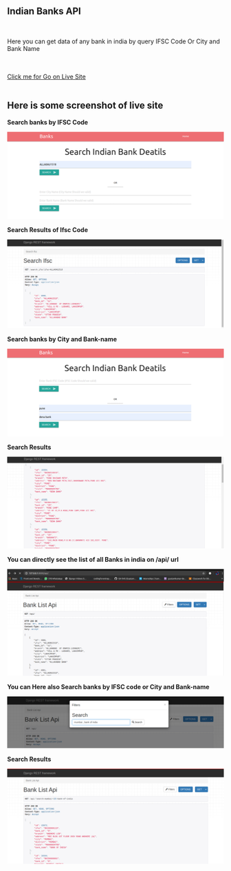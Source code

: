 <h2>Indian Banks API</h2><br>
<p>Here you can get data of any bank in india by query IFSC Code Or City and Bank Name</p><br><br>
<a href="https://indianbankslist.herokuapp.com">Click me for Go on Live Site</a><br><br> 


<h2>Here is some screenshot of live site</h2>
<p><b>Search banks by IFSC Code</b></p>
<img src="static/images/1st.png">
<p><b>Search Results of Ifsc Code</b></p>
<img src="static/images/2nd.png">

<p><b>Search banks by City and Bank-name</b></p>
<img src="static/images/3rd.png">
<p><b>Search Results</b></p>
<img src="static/images/4th.png">

<p><b>You can directly see the list of all Banks in india on /api/ url</b></p>
<img src="static/images/5th.png">
<p><b>You can Here also Search banks by IFSC code or City and Bank-name</b></p>
<img src="static/images/6th.png">
<p><b>Search Results</b></p>
<img src="static/images/7th.png">